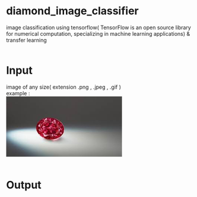 # diamond_image_classifier
image classification using tensorflow( TensorFlow is an open source library for numerical computation, specializing in machine learning applications)
& transfer learning
<br><br>
# Input
 image of any size( extension .png , .jpeg , .gif ) 
 <br>example :
 <br>![](images/testdiamond1.jpg)
<br><br>
# Output
